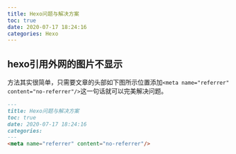 ```yaml
---
title: Hexo问题与解决方案
toc: true
date: 2020-07-17 18:24:16
categories: Hexo
---
```

<meta name="referrer" content="no-referrer"/>

## hexo引用外网的图片不显示
方法其实很简单，只需要文章的头部如下图所示位置添加`<meta name="referrer" content="no-referrer"/>`这一句话就可以完美解决问题。
```markdown
---
title: Hexo问题与解决方案
toc: true
date: 2020-07-17 18:24:16
categories:
---
<meta name="referrer" content="no-referrer"/>
```